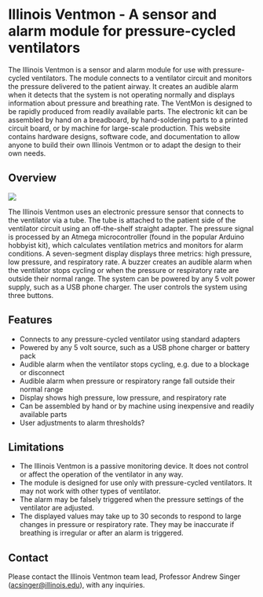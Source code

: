 # Illinois Ventmon - A sensor and alarm module for pressure-cycled ventilators

The Illinois Ventmon is a sensor and alarm module for use with pressure-cycled ventilators. The module connects to a ventilator circuit and monitors the pressure delivered to the patient airway. It creates an audible alarm when it detects that the system is not operating normally and displays information about pressure and breathing rate. The VentMon is designed to be rapidly produced from readily available parts. The electronic kit can be assembled by hand on a breadboard, by hand-soldering parts to a printed circuit board, or by machine for large-scale production. This website contains hardware designs, software code, and documentation to allow anyone to build their own Illinois Ventmon or to adapt the design to their own needs.

## Overview

![](pictures/prototype.png)

The Illinois Ventmon uses an electronic pressure sensor that connects to the ventilator via a tube. The tube is attached to the patient side of the ventilator circuit using an off-the-shelf straight adapter. The pressure signal is processed by an Atmega microcontroller (found in the popular Arduino hobbyist kit), which calculates ventilation metrics and monitors for alarm conditions. A seven-segment display displays three metrics: high pressure, low pressure, and respiratory rate. A buzzer creates an audible alarm when the ventilator stops cycling or when the pressure or respiratory rate are outside their normal range. The system can be powered by any 5 volt power supply, such as a USB phone charger. The user controls the system using three buttons.

## Features
-	Connects to any pressure-cycled ventilator using standard adapters
-	Powered by any 5 volt source, such as a USB phone charger or battery pack
-	Audible alarm when the ventilator stops cycling, e.g. due to a blockage or disconnect
-	Audible alarm when pressure or respiratory range fall outside their normal range
-	Display shows high pressure, low pressure, and respiratory rate
-	Can be assembled by hand or by machine using inexpensive and readily available parts
-	User adjustments to alarm thresholds?

## Limitations
-	The Illinois Ventmon is a passive monitoring device. It does not control or affect the operation of the ventilator in any way.
-	The module is designed for use only with pressure-cycled ventilators. It may not work with other types of ventilator.
-	The alarm may be falsely triggered when the pressure settings of the ventilator are adjusted.
-	The displayed values may take up to 30 seconds to respond to large changes in pressure or respiratory rate. They may be inaccurate if breathing is irregular or after an alarm is triggered.

## Contact
Please contact the Illinois Ventmon team lead, Professor Andrew Singer (acsinger@illinois.edu), with any inquiries.
